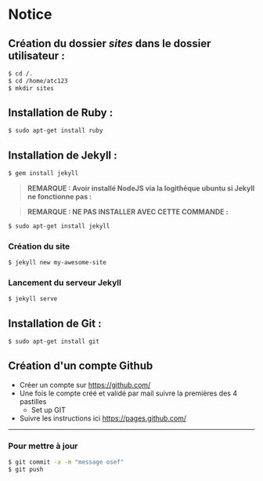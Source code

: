 # Notice

## Création du dossier ***sites*** dans le dossier utilisateur :


```sh
$ cd /.
$ cd /home/atc123
$ mkdir sites
```

## Installation de Ruby :

```sh
$ sudo apt-get install ruby
```

## Installation de Jekyll :
 
 
```sh
$ gem install jekyll
```

>**REMARQUE : Avoir installé NodeJS via la logithèque ubuntu si Jekyll ne fonctionne pas :**

>**REMARQUE : NE PAS INSTALLER AVEC CETTE COMMANDE :**
```sh
$ sudo apt-get install jekyll
```

### Création du site
```sh
$ jekyll new my-awesome-site
```

### Lancement du serveur Jekyll
```sh
$ jekyll serve
```

## Installation de Git :

```sh
$ sudo apt-get install git
```

## Création d'un compte Github
* Créer un compte sur https://github.com/
* Une fois le compte créé et validé par mail suivre la premières des 4 pastilles 
    * Set up GIT
* Suivre les instructions ici https://pages.github.com/


----------------------------------------


### Pour mettre à jour 
```sh
$ git commit -a -m "message osef"
$ git push
```
